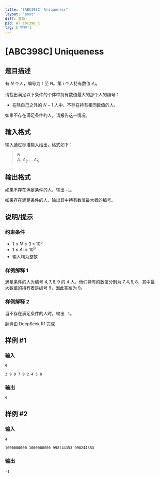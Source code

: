 ```yaml
---
title: "[ABC398C] Uniqueness"
layout: "post"
diff: 普及-
pid: AT_abc398_c
tag: ['排序']
---
```


# [ABC398C] Uniqueness

## 题目描述

[problemUrl]: https://atcoder.jp/contests/abc398/tasks/abc398_c

有 $N$ 个人，编号为 $1$ 至 $N$。第 $i$ 个人持有数值 $A_i$。

请找出满足以下条件的个体中持有数值最大的那个人的编号：
- 在除自己之外的 $N-1$ 人中，不存在持有相同数值的人。

如果不存在满足条件的人，请报告这一情况。


## 输入格式

输入通过标准输入给出，格式如下：

> $N$   
> $A_1$ $A_2$ $\ldots$ $A_N$


## 输出格式

如果不存在满足条件的人，输出 `-1`。

如果存在满足条件的人，输出其中持有数值最大者的编号。

## 说明/提示

### 约束条件

- $1 \leq N \leq 3 \times 10^5$
- $1 \leq A_i \leq 10^9$
- 输入均为整数

### 样例解释 1

满足条件的人为编号 $4,7,8,9$ 的 $4$ 人。他们持有的数值分别为 $7,4,5,8$，其中最大数值的持有者是编号 $9$，因此答案为 $9$。

### 样例解释 2

当不存在满足条件的人时，输出 `-1`。

翻译由 DeepSeek R1 完成

## 样例 #1

### 输入

```
9
2 9 9 7 9 2 4 5 8
```

### 输出

```
9
```

## 样例 #2

### 输入

```
4
1000000000 1000000000 998244353 998244353
```

### 输出

```
-1
```

